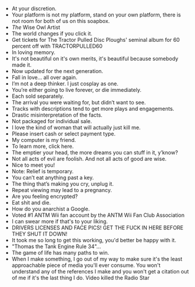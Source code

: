 - At your discretion.
- Your platform is not my platform, stand on your own platform, there is not room for both of us on this soapbox.
- *The* Wise Owl Artist
- The world changes if you click it.
- Get tickets for The Tractor Pulled Disc Ploughs' seminal album for 60 percent off with TRACTORPULLED60
- In loving memory.
- It's not beautiful on it's own merits, it's beautiful because somebody made it.
- Now updated for the next generation.
- Fall in love... all over again.
- I’m not a deep thinker. I just cosplay as one.
- You’re either going to live forever, or die immediately.
- Each sold separately.
- The arrival you were waiting for, but didn’t want to see.
- Tracks with descriptions tend to get more plays and engagements.
- Drastic misinterpretation of the facts.
- Not packaged for individual sale.
- I love the kind of woman that will actually just kill me.
- Please insert cash or select payment type.
- My computer is my friend.
- To learn more, click here.
- The emptier your head, the more dreams you can stuff in it, y’know?
- Not all acts of evil are foolish. And not all acts of good are wise.
- Nice to meet you!
- Note: Relief is temporary.
- You can’t eat anything past a key.
- The thing that’s making you cry, unplug it.
- Repeat viewing may lead to a pregnancy.
- Are you feeling encrypted?
- Eat shit and die.
- How do you anarchist a Google.
- Voted #1 ANTM Wii fan account by the ANTM Wii Fan Club Association
- I can swear more if that's to your liking.
- DRIVERS LICENSES AND FACE PICS! GET THE FUCK IN HERE BEFORE THEY SHUT IT DOWN!
- It took me so long to get this working, you'd better be happy with it.
- "Thomas the Tank Engine Rule 34"...
- The game of life has many paths to win.
- When I make something, I go out of my way to make sure it's the least approachable piece of media you'll ever consume. You won't understand any of the references I make and you won't get a citation out of me if it's the last thing I do.
Video killed the Radio Star